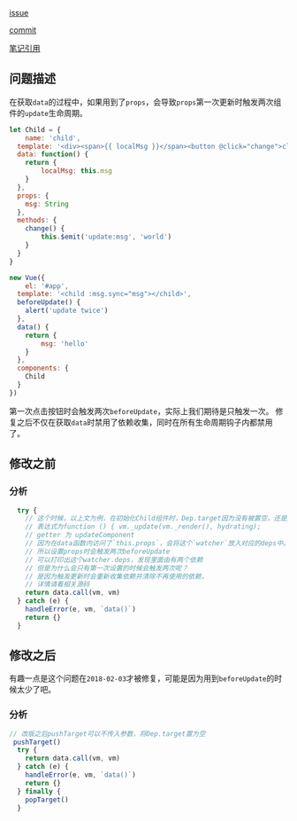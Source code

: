 [issue](https://github.com/vuejs/vue/issues/7573)

[commit](https://github.com/vuejs/vue/commit/318f29fcdf3372ff57a09be6d1dc595d14c92e70)

[笔记引用](/src/core/instance/state.md)
## 问题描述
在获取`data`的过程中，如果用到了`props`，会导致`props`第一次更新时触发两次组件的`update`生命周期。
```javascript
let Child = {
	name: 'child',
  template: '<div><span>{{ localMsg }}</span><button @click="change">click</button></div>',
  data: function() {
  	return {
    	localMsg: this.msg
    }
  },
  props: {
  	msg: String
  },
  methods: {
  	change() {
    	this.$emit('update:msg', 'world')
    }
  }
}

new Vue({
	el: '#app',
  template: '<child :msg.sync="msg"></child>',
  beforeUpdate() {
  	alert('update twice')
  },
  data() {
  	return {
    	msg: 'hello'
    }
  },
  components: {
  	Child
  }
})
```
第一次点击按钮时会触发两次`beforeUpdate`，实际上我们期待是只触发一次。
修复之后不仅在获取`data`时禁用了依赖收集，同时在所有生命周期钩子内都禁用了。
## 修改之前
### 分析
```javascript
  try {
    // 这个时候，以上文为例，在初始化Child组件时，Dep.target因为没有被置空，还是父组件的update watcher
    // 表达式为function () { vm._update(vm._render(), hydrating);
    // getter 为 updateComponent
    // 因为在data函数内访问了`this.props`，会将这个`watcher`放入对应的deps中。
    // 所以设置props时会触发两次beforeUpdate
    // 可以打印出这个watcher.deps，发现里面由有两个依赖
    // 但是为什么会只有第一次设置的时候会触发两次呢？
    // 是因为触发更新时会重新收集依赖并清除不再使用的依赖，
    // 详情请看相关源码
    return data.call(vm, vm)
  } catch (e) {
    handleError(e, vm, `data()`)
    return {}
  }
```
## 修改之后
有趣一点是这个问题在`2018-02-03`才被修复，可能是因为用到`beforeUpdate`的时候太少了吧。
### 分析
```javascript
// 改版之后pushTarget可以不传入参数，将Dep.target置为空
 pushTarget()
  try {
    return data.call(vm, vm)
  } catch (e) {
    handleError(e, vm, `data()`)
    return {}
  } finally {
    popTarget()
  }
```